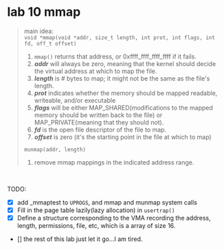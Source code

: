 # lab 10 mmap

> main idea:  
>   `void *mmap(void *addr, size_t length, int prot, int flags, int fd, off_t offset)`<br>
>   1. `mmap()` returns that address, or 0xffff_ffff_ffff_ffff if it fails.
>   2. ***addr*** will always be zero, meaning that the kernel should decide the virtual address at which to map the file.
>   3. ***length*** is # bytes to map; it might not be the same as the file's length.
>   4. ***prot*** indicates whether the memory should be mapped readable, writeable, and/or executable
>   5. ***flags*** will be either MAP_SHARED(modifications to the mapped memory should be written back to the file) or MAP_PRIVATE(meaning that they should not).
>   6. ***fd*** is the open file descriptor of the file to map.
>   7. ***offset*** is zero (it's the starting point in the file at which to map)  
>
>   `munmap(addr, length)`<br>
>   1. remove mmap mappings in the indicated address range.

<br>

TODO:  
* [x] add _mmaptest to `UPROGS`, and mmap and munmap system calls
* [x] Fill in the page table lazily(lazy allocation) in `usertrap()`
* [x] Define a structure corresponding to the VMA recording the address, length, permissions, file, etc, which is a array of size 16.
* [] the rest of this lab just let it go...I am tired.